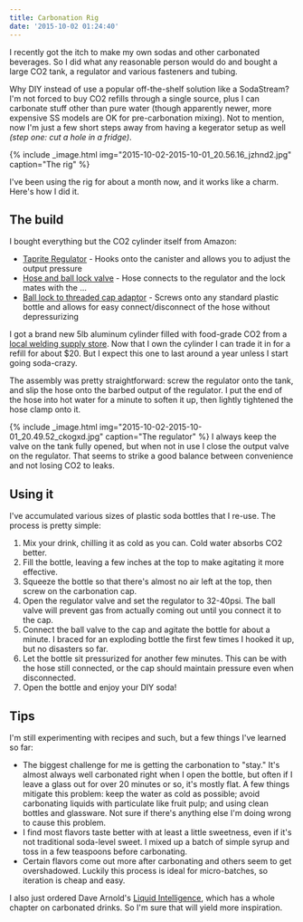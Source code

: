 ```yaml
---
title: Carbonation Rig
date: '2015-10-02 01:24:40'
---
```


I recently got the itch to make my own sodas and other carbonated beverages. So I did what any reasonable person would do and bought a large CO2 tank, a regulator and various fasteners and tubing.

Why DIY instead of use a popular off-the-shelf solution like a SodaStream? I'm not forced to buy CO2 refills through a single source, plus I can carbonate stuff other than pure water (though apparently newer, more expensive SS models are OK for pre-carbonation mixing). Not to mention, now I'm just a few short steps away from having a kegerator setup as well *(step one: cut a hole in a fridge)*.

{% include _image.html img="2015-10-02-2015-10-01_20.56.16_jzhnd2.jpg" caption="The rig"  %}

I've been using the rig for about a month now, and it works like a charm. Here's how I did it.

## The build

I bought everything but the CO2 cylinder itself from Amazon:

* [Taprite Regulator](http://www.amazon.com/gp/product/B008EKR0UG) - Hooks onto the canister and allows you to adjust the output pressure
* [Hose and ball lock valve](http://www.amazon.com/gp/product/B0064OI77Y) - Hose connects to the regulator and the lock mates with the ...
* [Ball lock to threaded cap adaptor](http://www.amazon.com/gp/product/B008071H8O) - Screws onto any standard plastic bottle and allows for easy connect/disconnect of the hose without depressurizing

I got a brand new 5lb aluminum cylinder filled with food-grade CO2 from a [local welding supply store](http://www.citywelding.com/). Now that I own the cylinder I can trade it in for a refill for about $20. But I expect this one to last around a year unless I start going soda-crazy.

The assembly was pretty straightforward: screw the regulator onto the tank, and slip the hose onto the barbed output of the regulator. I put the end of the hose into hot water for a minute to soften it up, then lightly tightened the hose clamp onto it.

{% include _image.html img="2015-10-02-2015-10-01_20.49.52_ckogxd.jpg" caption="The regulator"  %}
I always keep the valve on the tank fully opened, but when not in use I close the output valve on the regulator. That seems to strike a good balance between convenience and not losing CO2 to leaks.

## Using it

I've accumulated various sizes of plastic soda bottles that I re-use. The process is pretty simple:

1. Mix your drink, chilling it as cold as you can. Cold water absorbs CO2 better.
2. Fill the bottle, leaving a few inches at the top to make agitating it more effective.
3. Squeeze the bottle so that there's almost no air left at the top, then screw on the carbonation cap.
4. Open the regulator valve and set the regulator to 32-40psi. The ball valve will prevent gas from actually coming out until you connect it to the cap.
5. Connect the ball valve to the cap and agitate the bottle for about a minute. I braced for an exploding bottle the first few times I hooked it up, but no disasters so far.
6. Let the bottle sit pressurized for another few minutes. This can be with the hose still connected, or the cap should maintain pressure even when disconnected.
7. Open the bottle and enjoy your DIY soda!

## Tips

I'm still experimenting with recipes and such, but a few things I've learned so far:

* The biggest challenge for me is getting the carbonation to "stay." It's almost always well carbonated right when I open the bottle, but often if I leave a glass out for over 20 minutes or so, it's mostly flat. A few things mitigate this problem: keep the water as cold as possible; avoid carbonating liquids with particulate like fruit pulp; and using clean bottles and glassware. Not sure if there's anything else I'm doing wrong to cause this problem.
* I find most flavors taste better with at least a little sweetness, even if it's not traditional soda-level sweet. I mixed up a batch of simple syrup and toss in a few teaspoons before carbonating.
* Certain flavors come out more after carbonating and others seem to get overshadowed. Luckily this process is ideal for micro-batches, so iteration is cheap and easy.

I also just ordered Dave Arnold's [Liquid Intelligence](http://www.amazon.com/Liquid-Intelligence-Science-Perfect-Cocktail/dp/0393089037), which has a whole chapter on carbonated drinks. So I'm sure that will yield more inspiration.
